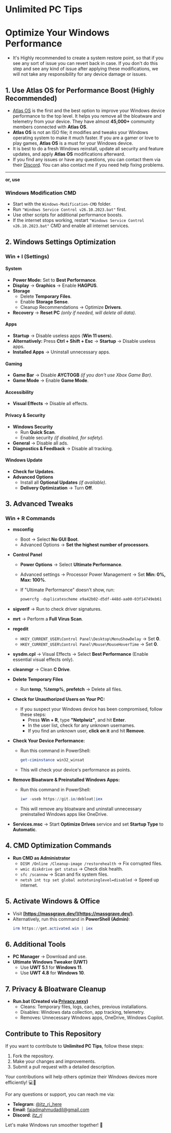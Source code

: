 # **Unlimited PC Tips**

# **Optimize Your Windows Performance**

- It's Highly recommended to create a system restore point, so that if you see any sort of issue you can revert back in case. If you don't do this step and see any kind of issue after applying these modifications, we will not take any responsibility for any device damage or issues.

## **1. Use Atlas OS for Performance Boost (Highly Recommended)**

- [Atlas OS](https://atlasos.net/) is the first and the best option to improve your Windows device performance to the top level. It helps you remove all the bloatware and telemetry from your device. They have almost **45,000+** community members connected with **Atlas OS**.
- **Atlas OS** is not an ISO file; it modifies and tweaks your Windows operating system to make it much faster. If you are a gamer or love to play games, **Atlas OS** is a must for your Windows device.
- It is best to do a fresh Windows reinstall, update all security and feature updates, and apply **Atlas OS** modifications afterward.
- If you find any issues or have any questions, you can contact them via their [Discord](https://discord.atlasos.net/). You can also contact me if you need help fixing problems.

---

**or, use**

### **Windows Modification CMD**

-   Start with the `Windows-Modification-CMD` folder.
-   Run `"Windows Service Control v26.10.2023.bat"` first.
-   Use other scripts for additional performance boosts.
-   If the internet stops working, restart `"Windows Service Control v26.10.2023.bat"` CMD and enable all internet services.

## **2. Windows Settings Optimization**

### **Win + I (Settings)**

#### **System**

-   **Power Mode:** Set to **Best Performance**.
-   **Display** → **Graphics** → Enable **HAGPUS**.
-   **Storage**
    -   Delete **Temporary Files**.
    -   Enable **Storage Sense**.
    -   Cleanup Recommendations → Optimize **Drivers**.
-   **Recovery** → **Reset PC** _(only if needed, will delete all data)._

#### **Apps**

-   **Startup** → Disable useless apps (**Win 11 users**).
-   **Alternatively:** Press **Ctrl + Shift + Esc** → **Startup** → Disable useless apps.
-   **Installed Apps** → Uninstall unnecessary apps.

#### **Gaming**

-   **Game Bar** → Disable **AYCTOGB** _(if you don't use Xbox Game Bar)_.
-   **Game Mode** → Enable **Game Mode**.

#### **Accessibility**

-   **Visual Effects** → Disable all effects.

#### **Privacy & Security**

-   **Windows Security**
    -   Run **Quick Scan**.
    -   Enable security _(if disabled, for safety)._
-   **General** → Disable all ads.
-   **Diagnostics & Feedback** → Disable all tracking.

#### **Windows Update**

-   **Check for Updates**.
-   **Advanced Options**
    -   Install all **Optional Updates** _(if available)_.
    -   **Delivery Optimization** → Turn **Off**.

## **3. Advanced Tweaks**

### **Win + R Commands**

-   **msconfig**
    -   Boot → Select **No GUI Boot**.
    -   Advanced Options → **Set the highest number of processors**.
-   **Control Panel**
    -   **Power Options** → Select **Ultimate Performance**.
    -   Advanced settings → Processor Power Management → Set **Min: 0%, Max: 100%**.
    -   If "Ultimate Performance" doesn't show, run:
        
        ```powershell
        powercfg -duplicatescheme e9a42b02-d5df-448d-aa00-03f14749eb61  
        ```
        
-   **sigverif** → Run to check driver signatures.
-   **mrt** → Perform a **Full Virus Scan**.
-   **regedit**
    -   `HKEY_CURRENT_USER\Control Panel\Desktop\MenuShowDelay` → Set **0**.
    -   `HKEY_CURRENT_USER\Control Panel\Mouse\MouseHoverTime` → Set **0**.
-   **sysdm.cpl** → Visual Effects → Select **Best Performance** (Enable essential visual effects only).
-   **cleanmgr** → Clean **C Drive**.
-   **Delete Temporary Files**
    -   Run **temp**, **%temp%**, **prefetch** → Delete all files.

-   **Check for Unauthorized Users on Your PC:**
    
    -   If you suspect your Windows device has been compromised, follow these steps:
        -   Press **Win + R**, type **"Netplwiz"**, and hit **Enter**.
        -   In the user list, check for any unknown usernames.
        -   If you find an unknown user, **click on it** and hit **Remove**.

-   **Check Your Device Performance:**
    
    -   Run this command in PowerShell:
        
        ```powershell
        get-ciminstance win32_winsat  
        ```
        
    -   This will check your device's performance as points.
-   **Remove Bloatware & Preinstalled Windows Apps:**
    
    -   Run this command in PowerShell:
        
        ```powershell
        iwr -useb https://git.io/debloat|iex  
        ```
        
    -   This will remove any bloatware and uninstall unnecessary preinstalled Windows apps like OneDrive.
-   **Services.msc** → Start **Optimize Drives** service and set **Startup Type** to **Automatic**.

## **4. CMD Optimization Commands**

-   **Run CMD as Administrator**
    -   `DISM /Online /Cleanup-image /restorehealth` → Fix corrupted files.
    -   `wmic diskdrive get status` → Check disk health.
    -   `sfc /scannow` → Scan and fix system files.
    -   `netsh int tcp set global autotuninglevel=disabled` → Speed up internet.

## **5. Activate Windows & Office**

-   Visit **[https://massgrave.dev/](https://massgrave.dev/)**.
-   Alternatively, run this command in **PowerShell (Admin)**:
    ```powershell
    irm https://get.activated.win | iex  
    ```

## **6. Additional Tools**

-   **PC Manager** → Download and use.
-   **Ultimate Windows Tweaker (UWT)**
    -   Use **UWT 5.1** for **Windows 11**.
    -   Use **UWT 4.8** for **Windows 10**.

## **7. Privacy & Bloatware Cleanup**

-   **Run.bat (Created via [Privacy.sexy](https://privacy.sexy/))**
    -   Cleans: Temporary files, logs, caches, previous installations.
    -   Disables: Windows data collection, app tracking, telemetry.
    -   Removes: Unnecessary Windows apps, OneDrive, Windows Copilot.

## **Contribute to This Repository**

If you want to contribute to **Unlimited PC Tips**, follow these steps:

1. Fork the repository.
2. Make your changes and improvements.
3. Submit a pull request with a detailed description.

Your contributions will help others optimize their Windows devices more efficiently! 💻🚀

For any questions or support, you can reach me via:

- **Telegram**: [@itz_rj_here](https://t.me/itz_rj_here)
- **Email**: [faiadmahmudadil@gmail.com](mailto:faiadmahmudadil@gmail.com)
- **Discord**: [_itz_rj_](https://discordapp.com/users/722033282631467069)

Let's make Windows run smoother together! 🎯

